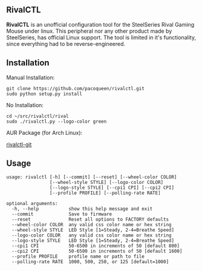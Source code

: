 RivalCTL
--

**RivalCTL** is an unofficial configuration tool for the SteelSeries Rival Gaming Mouse under linux. This peripheral nor any other product made by SteelSeries, has official Linux support. The tool is limited in it's functionality, since everything had to be reverse-engineered.


Installation
--

Manual Installation:

    git clone https://github.com/pacoqueen/rivalctl.git
    sudo python setup.py install

No Installation:

    cd ~/src/rivalctl/rival
    sudo ./rivalctl.py --logo-color green
    
AUR Package (for Arch Linux):

[rivalctl-git](https://aur.archlinux.org/packages/rivalctl-git/)

Usage
--

    usage: rivalctl [-h] [--commit] [--reset] [--wheel-color COLOR]
                    [--wheel-style STYLE] [--logo-color COLOR]
                    [--logo-style STYLE] [--cpi1 CPI] [--cpi2 CPI]
                    [--profile PROFILE] [--polling-rate RATE]

    optional arguments:
      -h, --help           show this help message and exit
      --commit             Save to firmware
      --reset              Reset all options to FACTORY defaults
      --wheel-color COLOR  any valid css color name or hex string
      --wheel-style STYLE  LED Style [1=Steady, 2-4=Breathe Speed]
      --logo-color COLOR   any valid css color name or hex string
      --logo-style STYLE   LED Style [1=Steady, 2-4=Breathe Speed]
      --cpi1 CPI           50-6500 in increments of 50 [default 800]
      --cpi2 CPI           50-6500 in increments of 50 [default 1600]
      --profile PROFILE    profile name or path to file
      --polling-rate RATE  1000, 500, 250, or 125 [default=1000]
